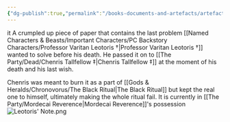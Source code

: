 ```yaml
---
{"dg-publish":true,"permalink":"/books-documents-and-artefacts/artefacts/leotoris-last-problem/","noteIcon":""}
---
```


it A crumpled up piece of paper that contains the last problem [[Named Characters & Beasts/Important Characters/PC Backstory Characters/Professor Varitan Leotoris †\|Professor Varitan Leotoris †]] wanted to solve before his death. He passed it on to [[The Party/Dead/Chenris Tallfellow ‡\|Chenris Tallfellow ‡]] at the moment of his death and his last wish. 

Chenris was meant to burn it as a part of [[Gods & Heralds/Chronovorus/The Black Ritual\|The Black Ritual]] but kept the real one to himself, ultimately making the whole ritual fail. It is currently in [[The Party/Mordecai Reverence\|Mordecai Reverence]]'s possession 
![Leotoris' Note.png](/img/user/Admin/Attachments/Leotoris'%20Note.png)